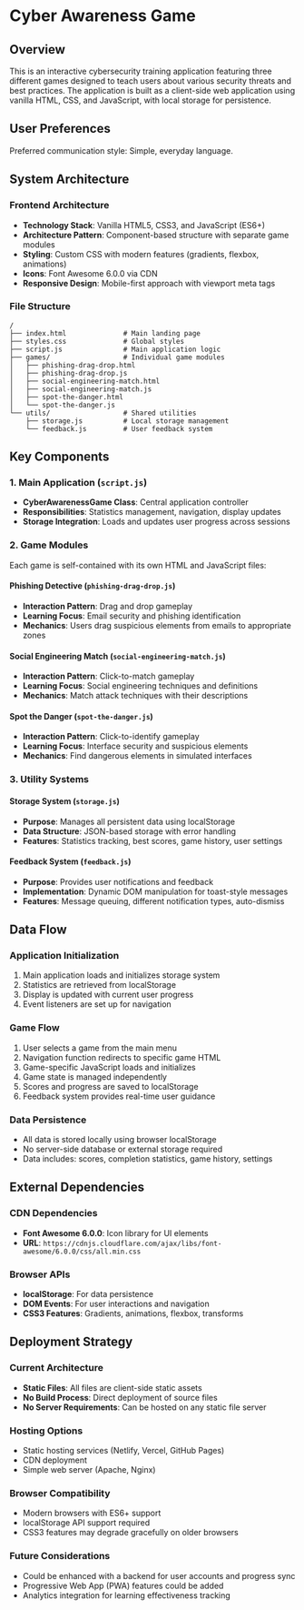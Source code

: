 # Cyber Awareness Game

## Overview

This is an interactive cybersecurity training application featuring three different games designed to teach users about various security threats and best practices. The application is built as a client-side web application using vanilla HTML, CSS, and JavaScript, with local storage for persistence.

## User Preferences

Preferred communication style: Simple, everyday language.

## System Architecture

### Frontend Architecture
- **Technology Stack**: Vanilla HTML5, CSS3, and JavaScript (ES6+)
- **Architecture Pattern**: Component-based structure with separate game modules
- **Styling**: Custom CSS with modern features (gradients, flexbox, animations)
- **Icons**: Font Awesome 6.0.0 via CDN
- **Responsive Design**: Mobile-first approach with viewport meta tags

### File Structure
```
/
├── index.html              # Main landing page
├── styles.css              # Global styles
├── script.js               # Main application logic
├── games/                  # Individual game modules
│   ├── phishing-drag-drop.html
│   ├── phishing-drag-drop.js
│   ├── social-engineering-match.html
│   ├── social-engineering-match.js
│   ├── spot-the-danger.html
│   └── spot-the-danger.js
└── utils/                  # Shared utilities
    ├── storage.js          # Local storage management
    └── feedback.js         # User feedback system
```

## Key Components

### 1. Main Application (`script.js`)
- **CyberAwarenessGame Class**: Central application controller
- **Responsibilities**: Statistics management, navigation, display updates
- **Storage Integration**: Loads and updates user progress across sessions

### 2. Game Modules
Each game is self-contained with its own HTML and JavaScript files:

#### Phishing Detective (`phishing-drag-drop.js`)
- **Interaction Pattern**: Drag and drop gameplay
- **Learning Focus**: Email security and phishing identification
- **Mechanics**: Users drag suspicious elements from emails to appropriate zones

#### Social Engineering Match (`social-engineering-match.js`)
- **Interaction Pattern**: Click-to-match gameplay
- **Learning Focus**: Social engineering techniques and definitions
- **Mechanics**: Match attack techniques with their descriptions

#### Spot the Danger (`spot-the-danger.js`)
- **Interaction Pattern**: Click-to-identify gameplay
- **Learning Focus**: Interface security and suspicious elements
- **Mechanics**: Find dangerous elements in simulated interfaces

### 3. Utility Systems

#### Storage System (`storage.js`)
- **Purpose**: Manages all persistent data using localStorage
- **Data Structure**: JSON-based storage with error handling
- **Features**: Statistics tracking, best scores, game history, user settings

#### Feedback System (`feedback.js`)
- **Purpose**: Provides user notifications and feedback
- **Implementation**: Dynamic DOM manipulation for toast-style messages
- **Features**: Message queuing, different notification types, auto-dismiss

## Data Flow

### Application Initialization
1. Main application loads and initializes storage system
2. Statistics are retrieved from localStorage
3. Display is updated with current user progress
4. Event listeners are set up for navigation

### Game Flow
1. User selects a game from the main menu
2. Navigation function redirects to specific game HTML
3. Game-specific JavaScript loads and initializes
4. Game state is managed independently
5. Scores and progress are saved to localStorage
6. Feedback system provides real-time user guidance

### Data Persistence
- All data is stored locally using browser localStorage
- No server-side database or external storage required
- Data includes: scores, completion statistics, game history, settings

## External Dependencies

### CDN Dependencies
- **Font Awesome 6.0.0**: Icon library for UI elements
- **URL**: `https://cdnjs.cloudflare.com/ajax/libs/font-awesome/6.0.0/css/all.min.css`

### Browser APIs
- **localStorage**: For data persistence
- **DOM Events**: For user interactions and navigation
- **CSS3 Features**: Gradients, animations, flexbox, transforms

## Deployment Strategy

### Current Architecture
- **Static Files**: All files are client-side static assets
- **No Build Process**: Direct deployment of source files
- **No Server Requirements**: Can be hosted on any static file server

### Hosting Options
- Static hosting services (Netlify, Vercel, GitHub Pages)
- CDN deployment
- Simple web server (Apache, Nginx)

### Browser Compatibility
- Modern browsers with ES6+ support
- localStorage API support required
- CSS3 features may degrade gracefully on older browsers

### Future Considerations
- Could be enhanced with a backend for user accounts and progress sync
- Progressive Web App (PWA) features could be added
- Analytics integration for learning effectiveness tracking